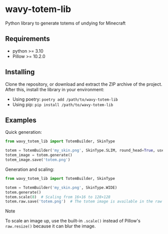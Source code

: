 # wavy-totem-lib
Python library to generate totems of undying for Minecraft

## Requirements
* python >= 3.10
* Pillow >= 10.2.0

## Installing

Clone the repository, or download and extract the ZIP archive of the project.
After this, install the library in your environment:

* Using poetry: `poetry add /path/to/wavy-totem-lib`
* Using pip: `pip install /path/to/wavy-totem-lib`

## Examples

Quick generation:

```python
from wavy_totem_lib import TotemBuilder, SkinType

totem = TotemBuilder('my_skin.png', SkinType.SLIM, round_head=True, use_top_layer=False)
totem_image = totem.generate()
totem_image.save('totem.png')
```

Generation and scaling:

```python
from wavy_totem_lib import TotemBuilder, SkinType

totem = TotemBuilder('my_skin.png', SkinType.WIDE)
totem.generate()
totem.scale(8)  # Scaling from 16×16 to 128×128
totem.raw.save('totem.png')  # The totem image is available in the raw variable
```

> [!NOTE]
> To scale an image up, use the built-in `.scale()` instead of Pillow's `raw.resize()` because it can blur the image.
